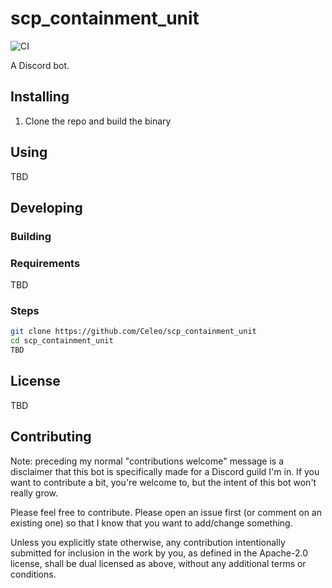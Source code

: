 # scp_containment_unit

![CI](https://github.com/Celeo/scp_containment_unit/workflows/CI/badge.svg?branch=master)

A Discord bot.

## Installing

1. Clone the repo and build the binary

## Using

TBD

## Developing

### Building

### Requirements

TBD

### Steps

```sh
git clone https://github.com/Celeo/scp_containment_unit
cd scp_containment_unit
TBD
```

## License

TBD

## Contributing

Note: preceding my normal "contributions welcome" message is a disclaimer that this bot is specifically made for a Discord guild I'm in. If you want to contribute a bit, you're welcome to, but the intent of this bot won't really grow.

Please feel free to contribute. Please open an issue first (or comment on an existing one) so that I know that you want to add/change something.

Unless you explicitly state otherwise, any contribution intentionally submitted for inclusion in the work by you, as defined in the Apache-2.0 license,
shall be dual licensed as above, without any additional terms or conditions.
